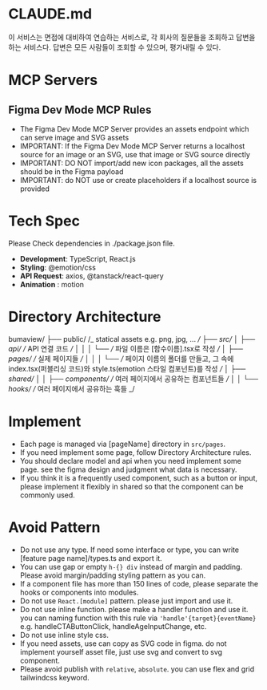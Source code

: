# CLAUDE.md

이 서비스는 면접에 대비하여 연습하는 서비스로, 각 회사의 질문들을 조회하고 답변을 하는 서비스다. 답변은 모든 사람들이 조회할 수 있으며, 평가내릴 수 있다.

# MCP Servers

## Figma Dev Mode MCP Rules

- The Figma Dev Mode MCP Server provides an assets endpoint which can serve image and SVG assets
- IMPORTANT: If the Figma Dev Mode MCP Server returns a localhost source for an image or an SVG, use that image or SVG source directly
- IMPORTANT: DO NOT import/add new icon packages, all the assets should be in the Figma payload
- IMPORTANT: do NOT use or create placeholders if a localhost source is provided

# Tech Spec

Please Check dependencies in ./package.json file.

- **Development**: TypeScript, React.js
- **Styling**: @emotion/css
- **API Request**: axios, @tanstack/react-query
- **Animation** : motion

# Directory Architecture

bumaview/
├── public/ /_ statical assets e.g. png, jpg, ... _/
├── src/
│ ├── api/ /_ API 연결 코드 _/
│ │ │ └── /_ 파일 이름은 [함수이름].tsx로 작성 _/
│ ├── pages/ /_ 실제 페이지들 _/
│ │ │ └── /_ 페이지 이름의 폴더를 만들고, 그 속에 index.tsx(퍼블리싱 코드)와 style.ts(emotion 스타일 컴포넌트)를 작성 _/
│ ├── shared/
│ │ ├── components/ /_ 여러 페이지에서 공유하는 컴포넌트들 _/
│ │ └── hooks/ /_ 여러 페이지에서 공유하는 훅들 _/

# Implement

- Each page is managed via [pageName] directory in `src/pages`.
- If you need implement some page, follow Directory Architecture rules.
- You should declare model and api when you need implement some page. see the figma design and judgment what data is necessary.
- If you think it is a frequently used component, such as a button or input, please implement it flexibly in shared so that the component can be commonly used.

# Avoid Pattern

- Do not use any type. If need some interface or type, you can write [feature page name]/types.ts and export it.
- You can use gap or empty `h-{} div` instead of margin and padding. Please avoid margin/padding styling pattern as you can.
- If a component file has more than 150 lines of code, please separate the hooks or components into modules.
- Do not use `React.[module]` pattern. please just import and use it.
- Do not use inline function. please make a handler function and use it. you can naming function with this rule via `'handle'{target}{eventName}` e.g. handleCTAButtonClick, handleAgeInputChange, etc.
- Do not use inline style css.
- If you need assets, use can copy as SVG code in figma. do not implement yourself asset file, just use svg and convert to svg component.
- Please avoid publish with `relative`, `absolute`. you can use flex and grid tailwindcss keyword.
